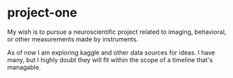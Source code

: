 # project-one

My wish is to pursue a neuroscientific project related to imaging, behavioral, or other measurements made by instruments. 

As of now I am exploring kaggle and other data sources for ideas. I have many, but I highly doubt they will fit within the scope of a timeline that's managable. 
